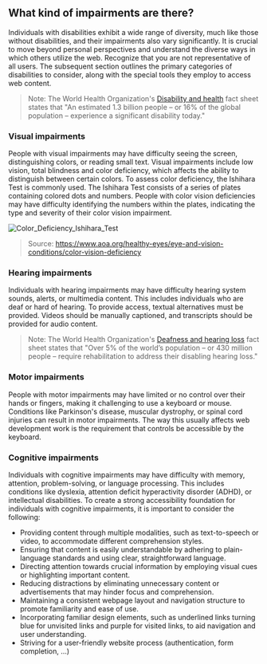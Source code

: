 ## What kind of impairments are there? 

Individuals with disabilities exhibit a wide range of diversity, much like those without disabilities, and their impairments also vary significantly. It is crucial to move beyond personal perspectives and understand the diverse ways in which others utilize the web. Recognize that you are not representative of all users. The subsequent section outlines the primary categories of disabilities to consider, along with the special tools they employ to access web content.

> Note: The World Health Organization's [Disability and health](https://www.who.int/en/news-room/fact-sheets/detail/disability-and-health) fact sheet states that "An estimated 1.3 billion people – or 16% of the global population – experience a significant disability today."

### Visual impairments

People with visual impairments may have difficulty seeing the screen, distinguishing colors, or reading small text. Visual impairments include low vision, total blindness and color deficiency, which affects the ability to distinguish between certain colors. To assess color deficiency, the Ishihara Test is commonly used. The Ishihara Test consists of a series of plates containing colored dots and numbers. People with color vision deficiencies may have difficulty identifying the numbers within the plates, indicating the type and severity of their color vision impairment. 

![Color_Deficiency_Ishihara_Test](https://www.aoa.org/AOA/Images/Patients/Eye%20Conditions/Color_Deficiency_Ishihara_Test_AdobeStock_114210620.jpg) 

> Source: https://www.aoa.org/healthy-eyes/eye-and-vision-conditions/color-vision-deficiency

### Hearing impairments

Individuals with hearing impairments may have difficulty hearing system sounds, alerts, or multimedia content. This includes individuals who are deaf or hard of hearing. To provide access, textual alternatives must be provided. Videos should be manually captioned, and transcripts should be provided for audio content.

> Note: The World Health Organization's [Deafness and hearing loss](https://www.who.int/en/news-room/fact-sheets/detail/deafness-and-hearing-loss) fact sheet states that "Over 5% of the world’s population – or 430 million people – require rehabilitation to address their disabling hearing loss."

### Motor impairments

People with motor impairments may have limited or no control over their hands or fingers, making it challenging to use a keyboard or mouse. Conditions like Parkinson's disease, muscular dystrophy, or spinal cord injuries can result in motor impairments. The way this usually affects web development work is the requirement that controls be accessible by the keyboard.

### Cognitive impairments

Individuals with cognitive impairments may have difficulty with memory, attention, problem-solving, or language processing. This includes conditions like dyslexia, attention deficit hyperactivity disorder (ADHD), or intellectual disabilities. To create a strong accessibility foundation for individuals with cognitive impairments, it is important to consider the following:

- Providing content through multiple modalities, such as text-to-speech or video, to accommodate different comprehension styles.
- Ensuring that content is easily understandable by adhering to plain-language standards and using clear, straightforward language.
- Directing attention towards crucial information by employing visual cues or highlighting important content.
- Reducing distractions by eliminating unnecessary content or advertisements that may hinder focus and comprehension.
- Maintaining a consistent webpage layout and navigation structure to promote familiarity and ease of use.
- Incorporating familiar design elements, such as underlined links turning blue for unvisited links and purple for visited links, to aid navigation and user understanding.
- Striving for a user-friendly website process (authentication, form completion, ...) 
